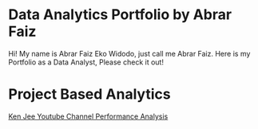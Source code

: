 # Data Analytics Portfolio by Abrar Faiz
Hi! My name is Abrar Faiz Eko Widodo, just call me Abrar Faiz. Here is my Portfolio as a Data Analyst, Please check it out!

# Project Based Analytics
[Ken Jee Youtube Channel Performance Analysis]([url](https://docs.google.com/presentation/d/1I2pE6d2FRaVqc91xKhHJdrjkrvPqdYKKjY8-e-WRGM4/edit?usp=sharing)https://docs.google.com/presentation/d/1I2pE6d2FRaVqc91xKhHJdrjkrvPqdYKKjY8-e-WRGM4/edit?usp=sharing)

